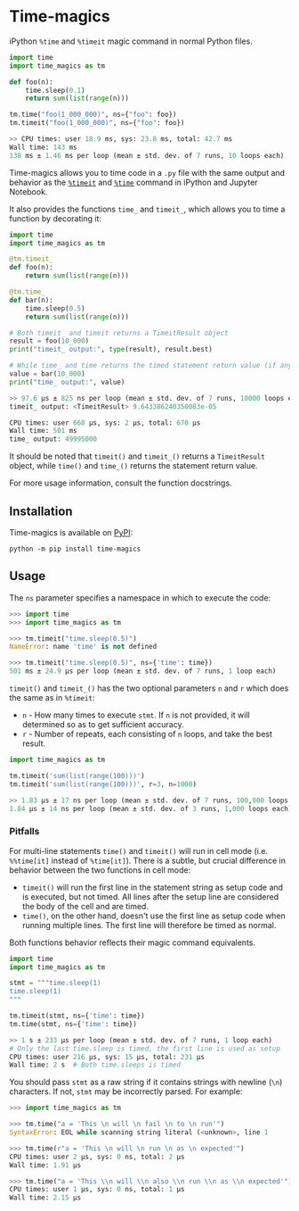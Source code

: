 # Time-magics

iPython `%time` and `%timeit` magic command in normal Python files.

```python
import time
import time_magics as tm

def foo(n):
    time.sleep(0.1)
    return sum(list(range(n)))

tm.time("foo(1_000_000)", ns={"foo": foo})
tm.timeit("foo(1_000_000)", ns={"foo": foo})

>> CPU times: user 18.9 ms, sys: 23.8 ms, total: 42.7 ms
Wall time: 143 ms
138 ms ± 1.46 ms per loop (mean ± std. dev. of 7 runs, 10 loops each)
```

Time-magics allows you to time code in a `.py` file with the same output and behavior as the
[`%timeit`](https://ipython.readthedocs.io/en/stable/interactive/magics.html#magic-timeit)
and [`%time`](https://ipython.readthedocs.io/en/stable/interactive/magics.html#magic-time)
command in iPython and Jupyter Notebook.

It also provides the functions `time_` and `timeit_`, which allows you to time a function by
decorating it:

```python
import time
import time_magics as tm

@tm.timeit_
def foo(n):
    return sum(list(range(n)))

@tm.time_
def bar(n):
    time.sleep(0.5)
    return sum(list(range(n)))

# Both timeit_ and timeit returns a TimeitResult object
result = foo(10_000)
print("timeit_ output:", type(result), result.best)

# While time_ and time returns the timed statement return value (if any)
value = bar(10_000)
print("time_ output:", value)

>> 97.6 µs ± 825 ns per loop (mean ± std. dev. of 7 runs, 10000 loops each)
timeit_ output: <TimeitResult> 9.643386240350083e-05

CPU times: user 668 µs, sys: 2 µs, total: 670 µs
Wall time: 501 ms
time_ output: 49995000
```

It should be noted that `timeit()` and `timeit_()` returns a `TimeitResult` object, while
`time()` and `time_()` returns the statement return value.

For more usage information, consult the function docstrings.

## Installation

Time-magics is available on [PyPI](https://pypi.org/project/time-magics/):

```console
python -m pip install time-magics
```

## Usage

The `ns` parameter specifies a namespace in which to execute the code:

```python
>>> import time
>>> import time_magics as tm

>>> tm.timeit("time.sleep(0.5)")
NameError: name 'time' is not defined

>>> tm.timeit("time.sleep(0.5)", ns={'time': time})
501 ms ± 24.9 µs per loop (mean ± std. dev. of 7 runs, 1 loop each)
```

`timeit()` and `timeit_()` has the two optional parameters `n` and `r` which does the same
as in `%timeit`:

- `n` - How many times to execute `stmt`. If `n` is not provided, it will determined so as
 to get sufficient accuracy.
- `r` - Number of repeats, each consisting of `n` loops, and take the best result.

```python
import time_magics as tm

tm.timeit('sum(list(range(100)))')
tm.timeit('sum(list(range(100)))', r=3, n=1000)

>> 1.83 µs ± 17 ns per loop (mean ± std. dev. of 7 runs, 100,000 loops each)
1.84 µs ± 14 ns per loop (mean ± std. dev. of 3 runs, 1,000 loops each)
```

### Pitfalls

For multi-line statements `time()` and `timeit()` will run in cell mode (i.e. `%%time[it]`
instead of `%time[it]`). There is a subtle, but crucial difference in behavior between the
 two functions in cell mode:

- `timeit()` will run the first line in the statement string as setup code and is executed, but not
timed. All lines after the setup line are considered the body of the cell and are timed.
- `time()`, on the other hand, doesn't use the first line as setup code when running multiple
lines. The first line will therefore be timed as normal.

Both functions behavior reflects their magic command equivalents.

```python
import time
import time_magics as tm

stmt = """time.sleep(1)
time.sleep(1)
"""

tm.timeit(stmt, ns={'time': time})
tm.time(stmt, ns={'time': time})

>> 1 s ± 233 µs per loop (mean ± std. dev. of 7 runs, 1 loop each)
# Only the last time.sleep is timed, the first line is used as setup
CPU times: user 216 µs, sys: 15 µs, total: 231 µs
Wall time: 2 s  # Both time.sleeps is timed
```

You should pass `stmt` as a raw string if it contains strings with newline (`\n`) characters.
If not, `stmt` may be incorrectly parsed. For example:

```python
>>> import time_magics as tm

>>> tm.time("a = 'This \n will \n fail \n to \n run'")
SyntaxError: EOL while scanning string literal (<unknown>, line 1

>>> tm.time(r"a = 'This \n will \n run \n as \n expected'")
CPU times: user 2 µs, sys: 0 ns, total: 2 µs
Wall time: 1.91 µs

>>> tm.time("a = 'This \\n will \\n also \\n run \\n as \\n expected'")
CPU times: user 1 µs, sys: 0 ns, total: 1 µs
Wall time: 2.15 µs
```
